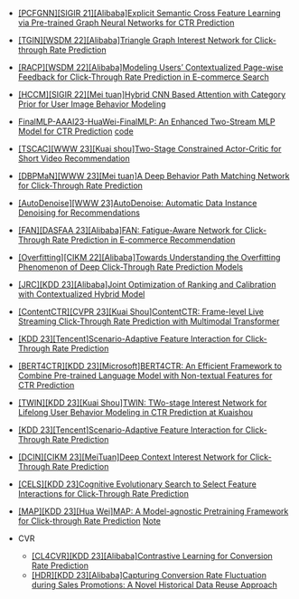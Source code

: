 
- [[PCFGNN][SIGIR 21][Alibaba]Explicit Semantic Cross Feature Learning via Pre-trained Graph Neural Networks for CTR Prediction](https://arxiv.org/abs/2105.07752)
- [[TGIN][WSDM 22][Alibaba]Triangle Graph Interest Network for Click-through Rate Prediction](https://arxiv.org/abs/2202.02698)
- [[RACP][WSDM 22][Alibaba]Modeling Users’ Contextualized Page-wise Feedback for Click-Through Rate Prediction in E-commerce Search](https://arxiv.org/abs/2203.15542)
- [[HCCM][SIGIR 22][Mei tuan]Hybrid CNN Based Attention with Category Prior for User Image Behavior Modeling](https://arxiv.org/abs/2205.02711)
- [FinalMLP-AAAI23-HuaWei-FinalMLP: An Enhanced Two-Stream MLP Model for CTR Prediction](https://arxiv.org/abs/2304.00902) [code](https://github.com/xue-pai/FuxiCTR)
- [[TSCAC][WWW 23][Kuai shou]Two-Stage Constrained Actor-Critic for Short Video Recommendation](https://arxiv.org/abs/2302.01680)
- [[DBPMaN][WWW 23][Mei tuan]A Deep Behavior Path Matching Network for Click-Through Rate Prediction](https://arxiv.org/abs/2302.00302)
- [[AutoDenoise][WWW 23]AutoDenoise: Automatic Data Instance Denoising for Recommendations](https://arxiv.org/abs/2303.06611)
- [[FAN][DASFAA 23][Alibaba]FAN: Fatigue-Aware Network for Click-Through Rate Prediction in E-commerce Recommendation](https://arxiv.org/abs/2304.04529)
- [[Overfitting][CIKM 22][Alibaba]Towards Understanding the Overfitting Phenomenon of Deep Click-Through Rate Prediction Models](https://arxiv.org/abs/2209.06053)
- [[JRC][KDD 23][Alibaba]Joint Optimization of Ranking and Calibration with Contextualized Hybrid Model](https://arxiv.org/abs/2208.06164)
- [[ContentCTR][CVPR 23][Kuai Shou]ContentCTR: Frame-level Live Streaming Click-Through Rate Prediction with Multimodal Transformer](https://arxiv.org/pdf/2306.14392.pdf)
- [[KDD 23][Tencent]Scenario-Adaptive Feature Interaction for Click-Through Rate Prediction](https://www.youtube.com/watch?v=4HDJ_fBrso4)
- [[BERT4CTR][KDD 23][Microsoft]BERT4CTR: An Efficient Framework to Combine Pre-trained Language Model with Non-textual Features for CTR Prediction](https://www.youtube.com/watch?v=26xYd3QDYEQ)
- [[TWIN][KDD 23][Kuai Shou]TWIN: TWo-stage Interest Network for Lifelong User Behavior Modeling in CTR Prediction at Kuaishou](https://arxiv.org/abs/2302.02352)
- [[KDD 23][Tencent]Scenario-Adaptive Feature Interaction for Click-Through Rate Prediction](https://www.youtube.com/watch?v=4HDJ_fBrso4)
- [[DCIN][CIKM 23][MeiTuan]Deep Context Interest Network for Click-Through Rate Prediction](https://arxiv.org/pdf/2308.06037.pdf)
- [[CELS][KDD 23]Cognitive Evolutionary Search to Select Feature Interactions for Click-Through Rate Prediction](http://home.ustc.edu.cn/~yrunl/Files/Publications/KDD23-CELS.pdf)
- [[MAP][KDD 23][Hua Wei]MAP: A Model-agnostic Pretraining Framework for Click-through Rate Prediction](https://arxiv.org/pdf/2308.01737.pdf) [Note](https://mp.weixin.qq.com/s/VZggjOckJcwaRP0VbxSG2A)

- CVR
  - [[CL4CVR][KDD 23][Alibaba]Contrastive Learning for Conversion Rate Prediction](https://arxiv.org/pdf/2307.05974.pdf)
  - [[HDR][KDD 23][Alibaba]Capturing Conversion Rate Fluctuation during Sales Promotions: A Novel Historical Data Reuse Approach](https://arxiv.org/abs/2305.12837)
